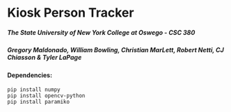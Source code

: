 # Kiosk Person Tracker

##### The State University of New York College at Oswego - CSC 380
##### Gregory Maldonado, William Bowling, Christian MarLett, Robert Netti, CJ Chiasson & Tyler LaPage

#### Dependencies:
```console
pip install numpy
pip install opencv-python
pip install paramiko
```
